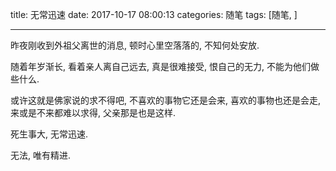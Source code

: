 title: 无常迅速
date: 2017-10-17 08:00:13
categories: 随笔
tags: [随笔, ]

---

昨夜刚收到外祖父离世的消息, 顿时心里空落落的, 不知何处安放.

随着年岁渐长, 看着亲人离自己远去, 真是很难接受, 恨自己的无力, 不能为他们做些什么.

或许这就是佛家说的求不得吧, 不喜欢的事物它还是会来, 喜欢的事物也还是会走, 来或是不来都难以求得, 父亲那是也是这样.

死生事大, 无常迅速.

无法, 唯有精进.
